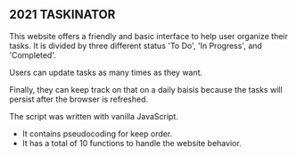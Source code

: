 ## 2021 TASKINATOR

This website offers a friendly and basic interface to help user organize their tasks. It is divided by three different status 'To Do', 'In Progress', and 'Completed'.

Users can update tasks as many times as they want.

Finally, they can keep track on that on a daily baisis because the tasks will persist after the browser is refreshed.


The script was written with vanilla JavaScript.
- It contains pseudocoding for keep order.
- It has a total of 10 functions to handle the website behavior.

